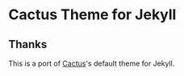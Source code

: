 # Cactus Theme for Jekyll

## Thanks
This is a port of [Cactus](https://github.com/koenbok/Cactus)'s default theme for Jekyll.
